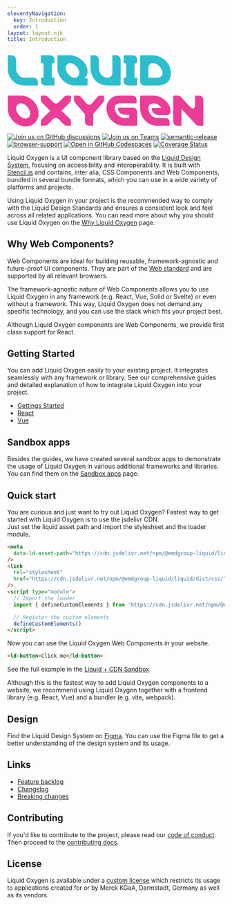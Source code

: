 ```yaml
---
eleventyNavigation:
  key: Introduction
  order: 1
layout: layout.njk
title: Introduction
---
```


<svg class="docs-main__header-image" fill="none" viewBox="0 0 350 115">
  <title>Liquid Oxygen</title>
  <path d="M27.749 48.557H47.99c.856 0 1.33-.38 1.33-1.14V43.52c0-4.656-2.755-7.507-7.507-7.507H27.844c-8.363 0-13.684-7.318-13.684-15.3V7.599C14.16 2.942 11.404.09 6.652.09H1.996c-.76 0-1.14.475-1.14 1.33v19.577c0 15.585 11.308 27.559 26.893 27.559ZM61.686 48.557h13.02c.855 0 1.33-.38 1.33-1.14V37.152c0-.76-.475-1.14-1.33-1.14H71.76V15.58c0-1.995.95-2.946 2.945-2.946.856 0 1.33-.38 1.33-1.14V7.599c0-2.376-.664-4.182-1.995-5.512C72.71.757 70.904.09 68.53.09h-13.02c-.855 0-1.33.38-1.33 1.14v10.264c0 .76.475 1.14 1.33 1.14 1.996 0 2.946.95 2.946 2.946v20.432H55.51c-.856 0-1.331.38-1.331 1.14v3.896c0 2.376.665 4.182 1.996 5.512 1.33 1.33 3.136 1.996 5.511 1.996ZM108.603 48.557h19.291c.855 0 1.33-.38 1.33-1.14v-9.314c0-.76-.475-1.14-1.33-1.14h-3.611a14.406 14.406 0 0 0 3.801-4.942c.76-1.805 1.14-3.896 1.14-6.272 0-3.23-.855-6.367-2.471-9.503-1.615-3.136-3.801-5.891-6.367-8.267a32.502 32.502 0 0 0-8.932-5.702C108.128.852 104.706.091 101.38.091H81.9c-.761 0-1.141.475-1.141 1.33v19.292c0 3.706.76 7.317 2.376 10.643 1.52 3.326 3.61 6.272 6.177 8.838 2.565 2.566 5.606 4.656 8.932 6.082 3.326 1.52 6.748 2.28 10.359 2.28Zm-.19-12.45c-1.711 0-3.421-.474-5.037-1.425-1.711-.95-3.231-2.185-4.656-3.61-1.426-1.426-2.471-3.137-3.326-4.942-.856-1.806-1.33-3.707-1.33-5.512 0-2.376.664-4.276 2.09-5.702 1.425-1.425 3.23-2.186 5.416-2.186 1.616 0 3.327.476 5.037 1.426 1.711.95 3.231 2.185 4.657 3.61 1.33 1.426 2.47 3.137 3.326 4.943.855 1.9 1.33 3.706 1.33 5.511 0 2.28-.665 4.181-2.091 5.607-1.425 1.52-3.231 2.28-5.416 2.28ZM162.306 48.557h19.006c.761 0 1.141-.38 1.141-1.236V7.694c0-4.657-2.756-7.508-7.508-7.508h-4.656c-.76 0-1.14.475-1.14 1.33v26.42c0 4.75-2.851 8.172-7.793 8.172-8.173 0-14.064-7.603-14.064-16.25V7.694c0-4.657-2.756-7.508-7.508-7.508h-4.656c-.76 0-1.141.475-1.141 1.33v18.532c0 16.345 11.119 28.604 28.319 28.604v-.095ZM194.723 48.557h13.019c.856 0 1.331-.38 1.331-1.14V37.152c0-.76-.475-1.14-1.331-1.14h-2.945V15.58c0-1.995.95-2.946 2.945-2.946.856 0 1.331-.38 1.331-1.14V7.599c0-2.376-.665-4.182-1.996-5.512-1.33-1.33-3.136-1.996-5.512-1.996h-13.019c-.855 0-1.33.38-1.33 1.14v10.264c0 .76.475 1.14 1.33 1.14 1.996 0 2.946.95 2.946 2.946v20.432h-2.946c-.855 0-1.33.38-1.33 1.14v3.896c0 2.376.665 4.182 1.996 5.512 1.33 1.33 3.136 1.996 5.511 1.996ZM221.303 48.557h20.527c6.747 0 11.973-1.616 15.775-5.132 3.706-3.421 5.606-8.458 5.606-15.205 0-3.896-.76-7.507-2.375-10.928-1.616-3.421-3.802-6.367-6.462-8.933-2.756-2.566-5.797-4.562-9.313-5.987C241.545.947 237.933.186 234.227.186h-19.291c-.76 0-1.14.475-1.14 1.33v39.628c0 2.376.665 4.182 1.995 5.512 1.331 1.33 3.136 1.996 5.512 1.996v-.095Zm5.797-12.45V20.714c0-2.376.665-4.277 1.901-5.797 1.235-1.425 2.946-2.186 5.131-2.186 1.901 0 3.801.476 5.702 1.33a20.866 20.866 0 0 1 5.037 3.707c1.425 1.52 2.66 3.23 3.611 5.131.95 1.901 1.425 3.802 1.425 5.797 0 2.376-.76 4.182-2.281 5.417-1.615 1.33-3.516 1.996-5.701 1.996H227.1Z" fill="#2DBECD"/>
  <path d="M29.364 114.167c12.83 0 21.002-8.743 21.002-21.002 0-15.015-13.4-28.414-28.414-28.414H2.09c-.76 0-1.14.475-1.14 1.33v19.672c0 14.919 13.494 28.414 28.413 28.414Zm-.095-12.544c-7.032 0-15.015-8.933-15.015-16.156 0-4.751 3.136-8.172 7.793-8.172 7.222 0 15.015 8.743 15.015 16.155 0 4.847-2.946 8.173-7.793 8.173ZM55.224 113.216h4.467c2.375 0 4.18-.665 5.606-2.09l8.458-8.648c1.33-1.331 2.85-1.996 4.466-1.996s3.041.665 4.372 1.996l8.457 8.648c1.426 1.425 3.231 2.09 5.607 2.09h4.752c.76 0 1.14-.38 1.14-1.235v-4.562c0-2.375-.665-4.181-2.091-5.606l-13.209-12.83 13.209-12.923c1.426-1.426 2.091-3.231 2.091-5.607v-4.277c0-.855-.38-1.33-1.14-1.33h-4.467c-2.375 0-4.181.665-5.606 2.09l-8.458 8.648c-1.33 1.33-2.851 1.996-4.467 1.996-1.615 0-3.04-.665-4.371-1.996l-8.458-8.647c-1.425-1.426-3.23-2.091-5.606-2.091h-4.752c-.76 0-1.14.475-1.14 1.33v4.562c0 2.376.665 4.181 2.09 5.607l13.21 12.924-13.21 12.829c-1.425 1.425-2.09 3.231-2.09 5.607v4.276c0 .855.38 1.235 1.14 1.235ZM132.495 113.216h4.657c.76 0 1.14-.38 1.14-1.235v-17.77l15.395-17.866c1.425-1.71 2.186-3.326 2.186-5.417v-4.752c0-.855-.381-1.33-1.141-1.33h-4.466c-2.186 0-3.991.76-5.417 2.376l-8.553 10.168c-1.235 1.425-3.041 1.996-4.466 1.996-1.52 0-3.326-.856-4.371-1.996l-8.838-10.453c-1.236-1.426-3.041-2.091-5.607-2.091h-4.466c-.761 0-1.141.475-1.141 1.33v4.752c0 2.186 1.046 4.371 2.091 5.607l15.49 18.055v11.214c0 4.656 2.756 7.507 7.507 7.507v-.095ZM188.195 113.216h19.576c.855 0 1.33-.38 1.33-1.14V91.74c0-2.376-.665-4.182-1.995-5.512-1.331-1.33-3.136-1.996-5.512-1.996h-21.952c-.855 0-1.331.38-1.331 1.14 0 4.182 2.661 7.793 6.653 9.314 1.235.475 2.47.76 3.896.76h7.412v5.226h-7.982a12.45 12.45 0 0 1-5.797-1.425c-1.806-.855-3.421-2.09-4.847-3.611a18.633 18.633 0 0 1-3.421-5.132 13.838 13.838 0 0 1-1.235-5.797c0-2.375.76-4.276 2.28-5.511 1.521-1.236 3.422-1.901 5.702-1.901h25.848c.856 0 1.331-.38 1.331-1.14v-3.897c0-2.375-.665-4.181-1.996-5.511-1.33-1.33-3.136-1.996-5.512-1.996h-19.576c-3.136 0-5.987.475-8.552 1.425-2.566 1.046-4.847 2.376-6.748 4.182-1.9 1.805-3.421 3.896-4.466 6.367-1.045 2.566-1.615 5.321-1.615 8.457 0 3.897.76 7.508 2.28 10.929 1.521 3.421 3.611 6.367 6.272 8.933 2.566 2.566 5.607 4.561 9.123 5.987 3.421 1.425 7.032 2.185 10.834 2.185ZM241.423 113.216h18.626c.855 0 1.33-.38 1.33-1.14v-3.896c0-4.657-2.756-7.508-7.507-7.508h-12.354c-7.792 0-14.349-7.412-14.349-15.394 0-4.942 2.945-7.983 8.837-7.983 4.467 0 9.123 2.47 12.069 7.412h-14.254c-.856 0-1.331.38-1.331 1.14 0 5.797 5.227 10.074 10.359 10.074h13.589c4.561 0 6.367-2.566 6.367-6.367 0-12.64-13.78-24.803-27.654-24.803h-20.146c-.761 0-1.141.475-1.141 1.33v19.197c0 15.394 12.639 27.938 27.559 27.938ZM274.6 113.216h4.657c.76 0 1.14-.38 1.14-1.235V86.228l23.187 24.898c1.331 1.425 3.041 2.185 5.227 2.185h5.607c.76 0 1.14-.475 1.14-1.33V72.353c0-2.375-.665-4.18-1.995-5.511-1.331-1.33-3.136-1.996-5.512-1.996h-4.657c-.76 0-1.14.475-1.14 1.33v14.92c0 1.236-.285 2.28-.855 3.041-.665.855-1.521 1.236-2.756 1.236-1.426 0-2.756-.666-3.991-1.996l-15.205-16.345c-1.331-1.426-3.041-2.186-5.227-2.186h-5.987c-.76 0-1.14.475-1.14 1.33v39.628c0 2.376.665 4.181 1.996 5.512 1.33 1.33 3.135 1.995 5.511 1.995v-.095Z" fill="#EB3C96"/>
</svg>

[![Join us on GitHub discussions](https://img.shields.io/badge/Join%20us-on%20GitHub%20discussions-blue?style=flat&color=0F69AF)](https://github.com/emdgroup-liquid/liquid/discussions)
[![Join us on Teams](https://img.shields.io/badge/Join%20us-on%20Teams-blue?style=flat&color=503291)](https://teams.microsoft.com/l/channel/19%3aeae3b35b0cbf42659e45c2b5592e0c0e%40thread.tacv2/General?groupId=88f23881-53e2-4a99-ad5c-8188c1087bbf&tenantId=db76fb59-a377-4120-bc54-59dead7d39c9)
[![semantic-release](https://img.shields.io/badge/%20%20%F0%9F%93%A6%F0%9F%9A%80-semantic--release-e10079.svg?style=flat&color=B93679)](https://github.com/semantic-release/semantic-release)
[![browser-support](https://img.shields.io/static/v1?label=Browsers&message=evergreen&color=01884C)](https://caniuse.com/?search=css-variables)
[![Open in GitHub Codespaces](https://img.shields.io/badge/Open%20in-GitHub%20Codespaces-black?style=flat&color=24292F)](https://github.com/codespaces/new?hide_repo_select=true&ref=main&repo=344421806&machine=standardLinux32gb&location=WestEurope)
[![Coverage Status](https://coveralls.io/repos/github/emdgroup-liquid/liquid/badge.svg?branch=main)](https://coveralls.io/github/emdgroup-liquid/liquid?branch=main)

Liquid Oxygen is a UI component library based on the [Liquid Design System](<https://www.figma.com/file/8GYcAOePm8Tt9qqJ7Gnv99/Liquid-Oxygen-(Share)?node-id=3%3A14310>), focusing on accessibility and interoperability. It is built with [Stencil.js](https://stenciljs.com) and contains, inter alia, CSS Components and Web Components, bundled in several bundle formats, which you can use in a wide variety of platforms and projects.

Using Liquid Oxygen in your project is the recommended way to comply with the Liquid Design Standards and ensures a consistent look and feel across all related applications. You can read more about why you should use Liquid Oxygen on the [Why Liquid Oxygen](introduction/why-liquid-oxygen/) page.

## Why Web Components?

Web Components are ideal for building reusable, framework-agnostic and future-proof UI components. They are part of the [Web standard](https://developer.mozilla.org/en-US/docs/Web/Web_Components) and are supported by all relevant browsers.

The framework-agnostic nature of Web Components allows you to use Liquid Oxygen in any framework (e.g. React, Vue, Solid or Svelte) or even without a framework. This way, Liquid Oxygen does not demand any specific technology, and you can use the stack which fits your project best.

Although Liquid Oxygen components are Web Components, we provide first class support for React.

<!-- TODO: Add vue when guide is existing -->

## Getting Started

You can add Liquid Oxygen easily to your existing project. It integrates seamlessly with any framework or library. See our comprehensive guides and detailed explanation of how to integrate Liquid Oxygen into your project.

- [Gettings Started](introduction/getting-started/)
- [React](introduction/getting-started/react/)
- [Vue](introduction/getting-started/vue/)

## Sandbox apps

Besides the guides, we have created several sandbox apps to demonstrate the usage of Liquid Oxygen in various additional frameworks and libraries. You can find them on the [Sandbox apps](guides/sandbox-applications/) page.

## Quick start

You are curious and just want to try out Liquid Oxygen? Fastest way to get started with Liquid Oxygen is to use the jsdelivr CDN.  
Just set the liquid asset path and import the stylesheet and the loader module.

```html
<meta
  data-ld-asset-path="https://cdn.jsdelivr.net/npm/@emdgroup-liquid/liquid/dist/liquid/"
/>
<link
  rel="stylesheet"
  href="https://cdn.jsdelivr.net/npm/@emdgroup-liquid/liquid/dist/css/liquid.css"
/>
<script type="module">
  // Import the loader
  import { defineCustomElements } from 'https://cdn.jsdelivr.net/npm/@emdgroup-liquid/liquid/dist/loader/index.js'

  // Register the custom elements
  defineCustomElements()
</script>
```

Now you can use the Liquid Oxygen Web Components in your website.

```html
<ld-button>Click me</ld-button>
```

See the full example in the [Liquid + CDN Sandbox](https://stackblitz.com/github/emdgroup-liquid/liquid-sandbox-cdn).

Although this is the fastest way to add Liquid Oxygen components to a website, we recommend using Liquid Oxygen together with a frontend library (e.g. React, Vue) and a bundler (e.g. vite, webpack).

## Design

Find the Liquid Design System on [Figma](<https://www.figma.com/file/8GYcAOePm8Tt9qqJ7Gnv99/Liquid-Oxygen-(Share)?node-id=3%3A14310>). You can use the Figma file to get a better understanding of the design system and its usage.

## Links

- [Feature backlog](https://github.com/emdgroup-liquid/liquid/issues?q=is%3Aissue+sort%3Areactions-%2B1-desc+label%3Afeature+-label%3Aduplicate+is%3Aopen)
- [Changelog](https://github.com/emdgroup-liquid/liquid/releases)
- [Breaking changes](https://github.com/emdgroup-liquid/liquid/releases?q=".0.0")

## Contributing

If you'd like to contribute to the project, please read our [code of conduct](CODE_OF_CONDUCT.md). Then proceed to the [contributing docs](https://github.com/emdgroup-liquid/liquid/blob/main/CONTRIBUTING.md).

## License

Liquid Oxygen is available under a [custom license](legal/license/) which restricts its usage to applications created for or by Merck KGaA, Darmstadt, Germany as well as its vendors.

<docs-page-nav prev-title="Why Liquid Oxygen" prev-href="/introduction/why-liquid-oxygen/" next-title="Get Started" next-href="/introduction/getting-started/">
  <docs-view-on-figma></docs-view-on-figma>
</docs-page-nav>
